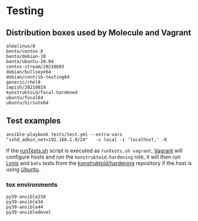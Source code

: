 # Testing

## Distribution boxes used by Molecule and Vagrant

```console
almalinux/8
bento/centos-8
bento/debian-10
bento/ubuntu-20.04
centos-stream/20210603
debian/bullseye64
debian/contrib-testing64
generic/rhel8
impish/20210819
konstruktoid/focal-hardened
ubuntu/focal64
ubuntu/hirsute64
```

## Test examples

```shell
ansible-playbook tests/test.yml --extra-vars "sshd_admin_net=192.168.1.0/24"   -c local -i 'localhost,' -K
```

If the [runTests.sh](runTests.sh) script is executed as `runTests.sh vagrant`,
[Vagrant](https://www.vagrantup.com/ "Vagrant") will configure hosts and run the
`konstruktoid.hardening` role, it will then run
[Lynis](https://github.com/CISOfy/lynis/ "Lynis") and `bats` tests from the
[konstruktoid/hardening](https://github.com/konstruktoid/hardening "konstruktoid/hardening")
repository if the host is using [Ubuntu](https://ubuntu.com/ "Ubuntu").

### tox environments

```console
py39-ansible210
py39-ansible34
py39-ansible44
py39-ansibledevel
```

